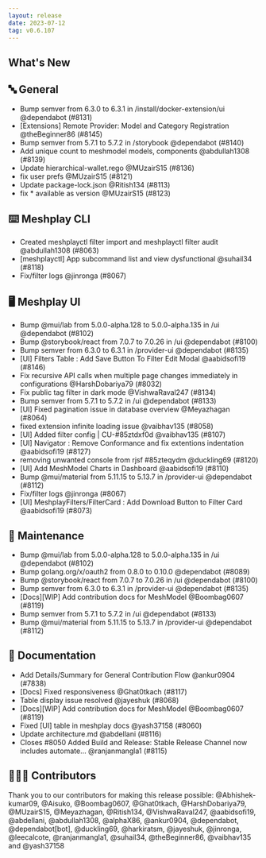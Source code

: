 ```yaml
---
layout: release
date: 2023-07-12
tag: v0.6.107
---
```


## What's New
## 🔤 General
- Bump semver from 6.3.0 to 6.3.1 in /install/docker-extension/ui @dependabot (#8131)
- [Extensions] Remote Provider: Model and Category Registration @theBeginner86 (#8145)
- Bump semver from 5.7.1 to 5.7.2 in /storybook @dependabot (#8140)
- Add unique count to meshmodel models, components @abdullah1308 (#8139)
- Update hierarchical-wallet.rego @MUzairS15 (#8136)
- fix user prefs @MUzairS15 (#8121)
- Update package-lock.json @Ritish134 (#8113)
- fix * available as version @MUzairS15 (#8123)

## ⌨️ Meshplay CLI

- Created meshplayctl filter import and meshplayctl filter audit @abdullah1308 (#8063)
- [meshplayctl] App subcommand list and view dysfunctional @suhail34 (#8118)
- Fix/filter logs @jinronga (#8067)

## 🖥 Meshplay UI

- Bump @mui/lab from 5.0.0-alpha.128 to 5.0.0-alpha.135 in /ui @dependabot (#8102)
- Bump @storybook/react from 7.0.7 to 7.0.26 in /ui @dependabot (#8100)
- Bump semver from 6.3.0 to 6.3.1 in /provider-ui @dependabot (#8135)
- [UI] Filters Table :  Add Save Button To Filter Edit Modal @aabidsofi19 (#8146)
- Fix recursive API calls when multiple page changes immediately in configurations @HarshDobariya79 (#8032)
- Fix public tag filter in dark mode @VishwaRaval247 (#8134)
- Bump semver from 5.7.1 to 5.7.2 in /ui @dependabot (#8133)
- [UI] Fixed pagination issue in database overview @Meyazhagan (#8064)
- fixed extension infinite loading issue @vaibhav135 (#8058)
- [UI] Added filter config | CU-#85ztdxf0d @vaibhav135 (#8107)
- [UI] Navigator :  Remove Conformance and fix extentions indentation @aabidsofi19 (#8127)
- removing unwanted console from rjsf #85zteqydm @duckling69 (#8120)
- [UI] Add MeshModel  Charts in Dashboard  @aabidsofi19 (#8110)
- Bump @mui/material from 5.11.15 to 5.13.7 in /provider-ui @dependabot (#8112)
- Fix/filter logs @jinronga (#8067)
- [UI] MeshplayFilters/FilterCard  : Add Download Button to Filter Card  @aabidsofi19 (#8073)

## 🧰 Maintenance

- Bump @mui/lab from 5.0.0-alpha.128 to 5.0.0-alpha.135 in /ui @dependabot (#8102)
- Bump golang.org/x/oauth2 from 0.8.0 to 0.10.0 @dependabot (#8089)
- Bump @storybook/react from 7.0.7 to 7.0.26 in /ui @dependabot (#8100)
- Bump semver from 6.3.0 to 6.3.1 in /provider-ui @dependabot (#8135)
- [Docs][WIP] Add contribution docs for MeshModel @Boombag0607 (#8119)
- Bump semver from 5.7.1 to 5.7.2 in /ui @dependabot (#8133)
- Bump @mui/material from 5.11.15 to 5.13.7 in /provider-ui @dependabot (#8112)

## 📖 Documentation

- Add Details/Summary for General Contribution Flow @ankur0904 (#7838)
- [Docs] Fixed responsiveness  @Ghat0tkach (#8117)
- Table display issue resolved @jayeshuk (#8068)
- [Docs][WIP] Add contribution docs for MeshModel @Boombag0607 (#8119)
- Fixed [UI] table in meshplay docs @yash37158 (#8060)
- Update architecture.md @abdellani (#8116)
- Closes #8050 Added Build and Release: Stable Release Channel now includes automate… @ranjanmangla1 (#8115)

## 👨🏽‍💻 Contributors

Thank you to our contributors for making this release possible:
@Abhishek-kumar09, @Aisuko, @Boombag0607, @Ghat0tkach, @HarshDobariya79, @MUzairS15, @Meyazhagan, @Ritish134, @VishwaRaval247, @aabidsofi19, @abdellani, @abdullah1308, @alphaX86, @ankur0904, @dependabot, @dependabot[bot], @duckling69, @harkiratsm, @jayeshuk, @jinronga, @leecalcote, @ranjanmangla1, @suhail34, @theBeginner86, @vaibhav135 and @yash37158
